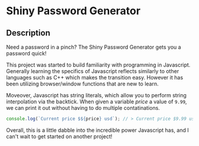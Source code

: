 # Shiny Password Generator

## Description

Need a password in a pinch? The Shiny Password Generator gets you a password quick!

This project was started to build familiarity with programming in Javascript. Generally learning the specifics of Javascript reflects similarly to other languages such as C++ which makes the transition easy. However it has been utilizing browser/window functions that are new to learn.

Moveover, Javascript has string literals, which allow you to perform string interpolation via the backtick. When given a variable _price_ a value of `9.99`, we can print it out without having to do multiple contatinations.

```javascript
console.log(`Current price $${price} usd`); // > Current price $9.99 usd
```

Overall, this is a little dabble into the incredible power Javascript has, and I can't wait to get started on another project!
